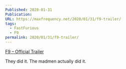 ```yaml
---
Published: 2020-01-31
Publication: 
URL: https://maxfrequency.net/2020/01/31/f9-trailer/
tags:
  - FastFurious
  - F9
permalink: 2020/01/31/f9-trailer/
---
```

[F9 – Official Trailer](https://youtu.be/aSiDu3Ywi8E)

They did it. The madmen actually did it.